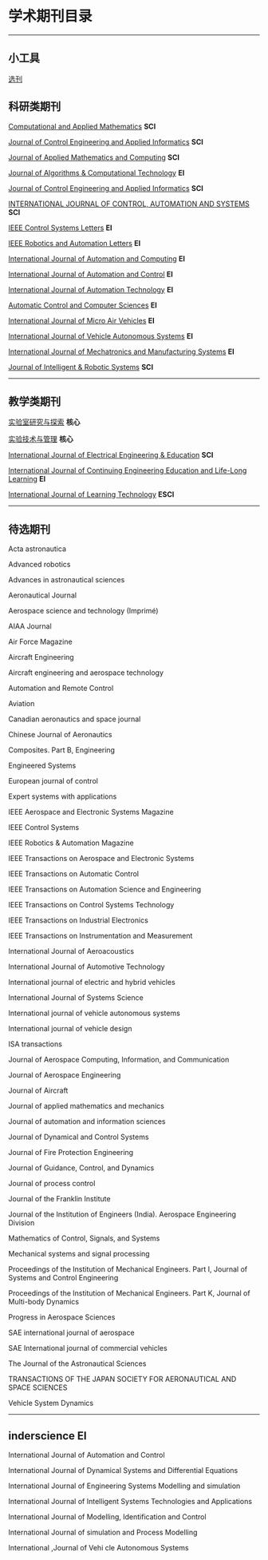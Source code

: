 

# 学术期刊目录

---

## 小工具

[选刊](https://www.topeditsci.com/) 


## 科研类期刊  

[Computational and Applied Mathematics]( https://www.springer.com/journal/40314/aims-and-scope )  **SCI**

[Journal of Control Engineering and Applied Informatics]( http://www.ceai.srait.ro/index.php?journal=ceai )  **SCI**

[Journal of Applied Mathematics and Computing]( https://www.springer.com/journal/12190 )  **SCI**

[Journal of Algorithms & Computational Technology]( http://in.sagepub.com/en-in/sas/journal-of-algorithms-computational-technology/journal202503 )  **EI**

[Journal of Control Engineering and Applied Informatics]( http://www.ceai.srait.ro/index.php?journal=ceai )  **SCI**

[INTERNATIONAL JOURNAL OF CONTROL, AUTOMATION AND SYSTEMS]( http://www.ijcas.com/ )  **SCI**

[IEEE Control Systems Letters]( https://ieeexplore.ieee.org/xpl/RecentIssue.jsp?punumber=7782633 )  **EI**

[IEEE Robotics and Automation Letters]( https://ieeexplore.ieee.org/xpl/RecentIssue.jsp?punumber=7083369 )  **EI**

[International Journal of Automation and Computing]( https://www.springer.com/journal/11633 )  **EI**

[International Journal of Automation and Control]( https://www.inderscience.com/jhome.php?jcode=IJAAC )  **EI**

[International Journal of Automation Technology](https://www.fujipress.jp/ijat/au/)  **EI**

[Automatic Control and Computer Sciences](https://www.springer.com/journal/11950)  **EI**

[International Journal of Micro Air Vehicles](https://journals.sagepub.com/metrics/mav)  **EI**

[International Journal of Vehicle Autonomous Systems](https://www.inderscience.com/jhome.php?jcode=ijvas#edboard-content)  **EI**

[International Journal of Mechatronics and Manufacturing Systems](https://www.inderscience.com/jhome.php?jcode=ijmms)  **EI**

[Journal of Intelligent & Robotic Systems](https://www.springer.com/journal/10846?IFA)  **SCI**

---

## 教学类期刊

[实验室研究与探索](  http://sysy.cbpt.cnki.net/WKE/WebPublication/index.aspx?mid=SYSY )  **核心**

[实验技术与管理](  http://syjl.cbpt.cnki.net/WKE/WebPublication/index.aspx?mid=SYJL )  **核心**

[ International Journal of Electrical Engineering & Education](  https://journals.sagepub.com/author-instructions/IJE )  **SCI**

[ International Journal of Continuing Engineering Education and Life-Long Learning](  https://www.inderscience.com/jhome.php?jcode=ijceell )  **EI**

[International Journal of Learning Technology](  https://www.inderscience.com/jhome.php?jcode=ijlt )  **ESCI**



---

## 待选期刊

Acta astronautica 

Advanced robotics

Advances in astronautical sciences 

Aeronautical Journal 

Aerospace science and technology (Imprimé)

AIAA Journal

Air Force Magazine

Aircraft Engineering

Aircraft engineering and aerospace technology 

Automation and Remote Control 

Aviation

Canadian aeronautics and space journal

Chinese Journal of Aeronautics 

Composites. Part B, Engineering 

Engineered Systems

European journal of control

Expert systems with applications

IEEE Aerospace and Electronic Systems Magazine 

IEEE Control Systems 

IEEE Robotics & Automation Magazine 

IEEE Transactions on Aerospace and Electronic Systems

IEEE Transactions on Automatic Control

IEEE Transactions on Automation Science and Engineering 

IEEE Transactions on Control Systems Technology 

IEEE Transactions on Industrial Electronics 

IEEE Transactions on Instrumentation and Measurement 

International Journal of Aeroacoustics 

International Journal of Automotive Technology 

International journal of electric and hybrid vehicles 

International Journal of Systems Science

International journal of vehicle autonomous systems 

International journal of vehicle design 

ISA transactions

Journal of Aerospace Computing, Information, and Communication 

Journal of Aerospace Engineering 

Journal of Aircraft 

Journal of applied mathematics and mechanics 

Journal of automation and information sciences

Journal of Dynamical and Control Systems 

Journal of Fire Protection Engineering

Journal of Guidance, Control, and Dynamics

Journal of process control 

Journal of the Franklin Institute

Journal of the Institution of Engineers (India). Aerospace Engineering Division

Mathematics of Control, Signals, and Systems

Mechanical systems and signal processing 

Proceedings of the Institution of Mechanical Engineers. Part I, Journal of Systems and Control Engineering

Proceedings of the Institution of Mechanical Engineers. Part K, Journal of Multi-body Dynamics

Progress in Aerospace Sciences 

SAE international journal of aerospace 

SAE International journal of commercial vehicles

The Journal of the Astronautical Sciences

TRANSACTIONS OF THE JAPAN SOCIETY FOR AERONAUTICAL AND SPACE SCIENCES

Vehicle System Dynamics 


---

## inderscience EI

International Journal of Automation and Control

International Journal of Dynamical Systems and Differential Equations

International Journal of Engineering Systems Modelling and simulation

International Journal of Intelligent Systems Technologies and Applications

International Journal of Modelling, Identification and Control

International Journal of simulation and Process Modelling

International ,Journal of Vehi cle Autonomous Systems









